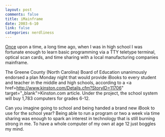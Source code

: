 ```yaml
--- 
layout: post
comments: false
title: iMainframe
date: 2003-6-10
link: false
categories: nerdliness
---
```

<a href="http://www.zanshin.net/blogs/000204.html#000204" target="_blank">Once</a> upon a time, a long time ago, when I was in high school I was fortunate enough to learn basic programming via a TTY teletype terminal, optical scan cards, and time sharing with a local manufacturing companies mainframe.

The Greene County (North Carolina) Board of Education unanimously endorsed a plan Monday night that would provide iBooks to every student and teacher in the middle and high schools, according to a <a href=http://www.kinston.com/Details.cfm?StoryID=11706" target="_blank">Kinston.com</a> article. Under the project, the school system will buy 1,783 computers for grades 6-12.

Can you imagine going to school and being handed a brand new iBook to use for the school year? Being able to run a program or two a week via time sharing was enough to spark an interest in technology that is still burning strong in me. To have a whole computer of my own at age 12 just boggles my mind.
